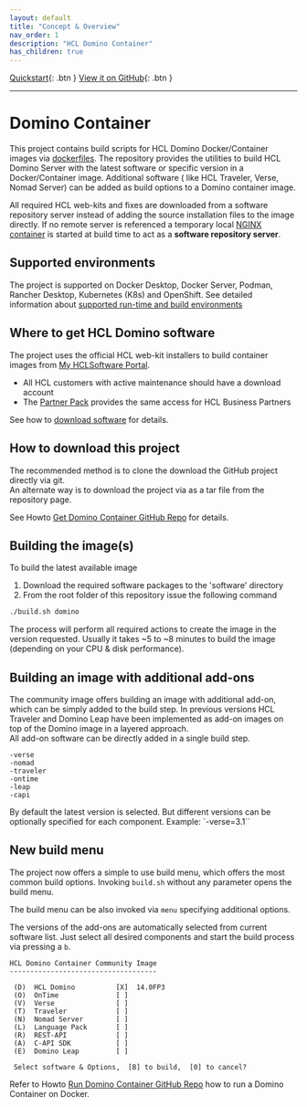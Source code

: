 ```yaml
---
layout: default
title: "Concept & Overview"
nav_order: 1
description: "HCL Domino Container"
has_children: true
---
```


[Quickstart](quickstart.md){: .btn }
[View it on GitHub](https://github.com/HCL-TECH-SOFTWARE/domino-container){: .btn }

---

# Domino Container

This project contains build scripts for HCL Domino Docker/Container images via [dockerfiles](https://docs.docker.com/engine/reference/builder/).
The repository provides the utilities to build HCL Domino Server with the latest software or specific version in a Docker/Container image.
Additional software ( like HCL Traveler, Verse, Nomad Server) can be added as build options to a Domino container image.

All required HCL web-kits and fixes are downloaded from a software repository server instead of adding the source installation files to the image directly.
If no remote server is referenced a temporary local [NGINX container](https://hub.docker.com/_/nginx) is started at build time to act as a **software repository server**.

## Supported environments

The project is supported on Docker Desktop, Docker Server, Podman, Rancher Desktop, Kubernetes (K8s) and OpenShift.
See detailed information about [supported run-time and build environments](concept_environments.md)

## Where to get HCL Domino software

The project uses the official HCL web-kit installers to build container images from [My HCLSoftware Portal](https://my.hcltechsw.com/).

- All HCL customers with active maintenance should have a download account 
- The [Partner Pack](https://www.hcltechsw.com/resources/partner-connect/resources/partner-pack) provides the same access for HCL Business Partners

See how to [download software](howto_download-software.md) for details.

## How to download this project

The recommended method is to clone the download the GitHub project directly via git.  
An alternate way is to download the project via as a tar file from the repository page.

See Howto [Get Domino Container GitHub Repo](howto_github.md) for details.

## Building the image(s)

To build the latest available image

1. Download the required software packages to the 'software' directory
2. From the root folder of this repository issue the following command

```bash
./build.sh domino
```

The process will perform all required actions to create the image in the version requested. Usually it takes ~5 to ~8 minutes to build the image (depending on your CPU & disk performance).


## Building an image with additional add-ons

The community image offers building an image with additional add-on, which can be simply added to the build step. In previous versions HCL Traveler and Domino Leap have been implemented as add-on images on top of the Domino image in a layered approach.  
All add-on software can be directly added in a single build step.

```
-verse
-nomad
-traveler
-ontime
-leap
-capi
```

By default the latest version is selected. But different versions can be optionally specified for each component. Example: `-verse=3.1``


## New build menu

The project now offers a simple to use build menu, which offers the most common build options.
Invoking `build.sh` without any parameter opens the build menu.

The build menu can be also invoked via `menu` specifying additional options.

The versions of the add-ons are automatically selected from current software list.
Just select all desired components and start the build process via pressing a `b`.


```
HCL Domino Container Community Image
------------------------------------

 (D)  HCL Domino          [X]  14.0FP3
 (O)  OnTime              [ ]
 (V)  Verse               [ ]
 (T)  Traveler            [ ]
 (N)  Nomad Server        [ ]
 (L)  Language Pack       [ ]
 (R)  REST-API            [ ]
 (A)  C-API SDK           [ ]
 (E)  Domino Leap         [ ]

 Select software & Options,  [B] to build,  [0] to cancel?

```

Refer to Howto [Run Domino Container GitHub Repo](run_docker.md) how to run a Domino Container on Docker.
